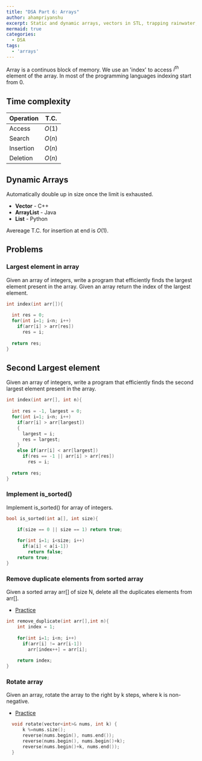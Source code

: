 ```yaml
---
title: "DSA Part 6: Arrays"
author: ahampriyanshu
excerpt: Static and dynamic arrays, vectors in STL, trapping rainwater, window sliding, prefix sum 
mermaid: true
categories:
  - DSA
tags:
  - 'arrays'
---
```


Array is a continuos block of memory. We use an 'index' to access $i^{th}$ element of the array. In most of the programming languages indexing start from 0.

## Time complexity

| Operation | T.C. |
| -- | -- |
| Access | $O(1)$ |
| Search | $O(n)$ |
| Insertion | $O(n)$ |
| Deletion | $O(n)$ |

## Dynamic Arrays

Automatically double up in size once the limit is exhausted.

* **Vector** - C++
* **ArrayList** - Java
* **List** - Python

Avereage T.C. for insertion at end is $O(1)$.

## Problems

### Largest element in array

Given an array of integers, write a program that efficiently finds the largest element present in the array. Given an array return the index of the largest element.

```cpp
int index(int arr[]){
  
  int res = 0;
  for(int i=1; i<n; i++)
    if(arr[i] > arr[res])
      res = i;
    
  return res;
}
```

## Second Largest element

Given an array of integers, write a program that efficiently finds the second largest element present in the array. 

```cpp
int index(int arr[], int n){
  
  int res = -1, largest = 0;
  for(int i=1; i<n; i++)
    if(arr[i] > arr[largest])
    {
      largest = i;
      res = largest;
    }
    else if(arr[i] < arr[largest])
      if(res == -1 || arr[i] > arr[res])
        res = i; 
    
  return res;
}
```

### Implement is_sorted()

Implement is_sorted() for array of integers.

```cpp
bool is_sorted(int a[], int size){

    if(size == 0 || size == 1) return true;
      
    for(int i=1; i<size; i++)
      if(a[i] < a[i-1]) 
        return false;
    return true;
}
```

### Remove duplicate elements from sorted array

Given a sorted array arr[] of size N, delete all the duplicates elements from arr[].

* [Practice](https://www.geeksforgeeks.org/remove-duplicates-sorted-array/)

```cpp
int remove_duplicate(int arr[],int n){
    int index = 1;
        
    for(int i=1; i<n; i++)
      if(arr[i] != arr[i-1])
        arr[index++] = arr[i];
              
    return index;
}
```

### Rotate array

Given an array, rotate the array to the right by k steps, where k is non-negative.

* [Practice](https://leetcode.com/problems/rotate-array/)

```cpp
  void rotate(vector<int>& nums, int k) {
      k %=nums.size();
      reverse(nums.begin(), nums.end());
      reverse(nums.begin(), nums.begin()+k);
      reverse(nums.begin()+k, nums.end());
  }
```

